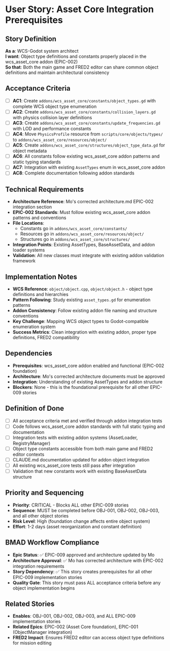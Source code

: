# User Story: Asset Core Integration Prerequisites

## Story Definition
**As a**: WCS-Godot system architect  
**I want**: Object type definitions and constants properly placed in the wcs_asset_core addon (EPIC-002)  
**So that**: Both the main game and FRED2 editor can share common object definitions and maintain architectural consistency

## Acceptance Criteria
- [ ] **AC1**: Create `addons/wcs_asset_core/constants/object_types.gd` with complete WCS object type enumeration
- [ ] **AC2**: Create `addons/wcs_asset_core/constants/collision_layers.gd` with physics collision layer definitions
- [ ] **AC3**: Create `addons/wcs_asset_core/constants/update_frequencies.gd` with LOD and performance constants
- [ ] **AC4**: Move `PhysicsProfile` resource from `scripts/core/objects/types/` to `addons/wcs_asset_core/resources/object/`
- [ ] **AC5**: Create `addons/wcs_asset_core/structures/object_type_data.gd` for object metadata
- [ ] **AC6**: All constants follow existing wcs_asset_core addon patterns and static typing standards
- [ ] **AC7**: Integration with existing `AssetTypes` enum in wcs_asset_core addon
- [ ] **AC8**: Complete documentation following addon standards

## Technical Requirements
- **Architecture Reference**: Mo's corrected architecture.md EPIC-002 integration section
- **EPIC-002 Standards**: Must follow existing wcs_asset_core addon patterns and conventions
- **File Locations**: 
  - Constants go in `addons/wcs_asset_core/constants/`
  - Resources go in `addons/wcs_asset_core/resources/object/`
  - Structures go in `addons/wcs_asset_core/structures/`
- **Integration Points**: Existing AssetTypes, BaseAssetData, and addon loader systems
- **Validation**: All new classes must integrate with existing addon validation framework

## Implementation Notes
- **WCS Reference**: `object/object.cpp`, `object/object.h` - object type definitions and hierarchies
- **Pattern Following**: Study existing `asset_types.gd` for enumeration patterns
- **Addon Consistency**: Follow existing addon file naming and structure conventions
- **Key Challenge**: Mapping WCS object types to Godot-compatible enumeration system
- **Success Metrics**: Clean integration with existing addon, proper type definitions, FRED2 compatibility

## Dependencies
- **Prerequisites**: wcs_asset_core addon enabled and functional (EPIC-002 foundation)
- **Architecture**: Mo's corrected architecture documents must be approved
- **Integration**: Understanding of existing AssetTypes and addon structure
- **Blockers**: None - this is the foundational prerequisite for all other EPIC-009 stories

## Definition of Done
- [ ] All acceptance criteria met and verified through addon integration tests
- [ ] Code follows wcs_asset_core addon standards with full static typing and documentation
- [ ] Integration tests with existing addon systems (AssetLoader, RegistryManager)
- [ ] Object type constants accessible from both main game and FRED2 editor contexts
- [ ] CLAUDE.md documentation updated for addon object integration
- [ ] All existing wcs_asset_core tests still pass after integration
- [ ] Validation that new constants work with existing BaseAssetData structure

## Priority and Sequencing
- **Priority**: CRITICAL - Blocks ALL other EPIC-009 stories
- **Sequence**: MUST be completed before OBJ-001, OBJ-002, OBJ-003, and all other object stories
- **Risk Level**: High (foundation change affects entire object system)
- **Effort**: 1-2 days (asset reorganization and constant definition)

## BMAD Workflow Compliance
- **Epic Status**: ✅ EPIC-009 approved and architecture updated by Mo
- **Architecture Approval**: ✅ Mo has corrected architecture with EPIC-002 integration requirements
- **Story Dependency**: ✅ This story creates prerequisites for all other EPIC-009 implementation stories
- **Quality Gate**: This story must pass ALL acceptance criteria before any object implementation begins

## Related Stories
- **Enables**: OBJ-001, OBJ-002, OBJ-003, and ALL EPIC-009 implementation stories
- **Related Epics**: EPIC-002 (Asset Core foundation), EPIC-001 (ObjectManager integration)
- **FRED2 Impact**: Ensures FRED2 editor can access object type definitions for mission editing
